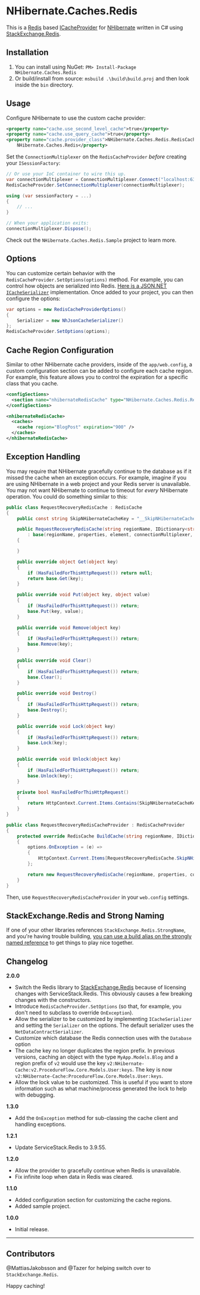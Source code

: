 NHibernate.Caches.Redis
=======================

This is a [Redis](http://redis.io/) based [ICacheProvider](http://www.nhforge.org/doc/nh/en/#configuration-optional-cacheprovider) 
for [NHibernate](http://nhforge.org/) written in C# using [StackExchange.Redis](https://github.com/StackExchange/StackExchange.Redis).

Installation
------------

1. You can install using NuGet: `PM> Install-Package NHibernate.Caches.Redis`
2. Or build/install from source: `msbuild .\build\build.proj` and then look
   inside the `bin` directory.

Usage
-----

Configure NHibernate to use the custom cache provider:

```xml
<property name="cache.use_second_level_cache">true</property>
<property name="cache.use_query_cache">true</property>
<property name="cache.provider_class">NHibernate.Caches.Redis.RedisCacheProvider, 
    NHibernate.Caches.Redis</property>
```

Set the `ConnectionMultiplexer` on the `RedisCacheProvider`
*before* creating your `ISessionFactory`:

```csharp
// Or use your IoC container to wire this up.
var connectionMultiplexer = ConnectionMultiplexer.Connect("localhost:6379");
RedisCacheProvider.SetConnectionMultiplexer(connectionMultiplexer);

using (var sessionFactory = ...)
{
    // ...
}

// When your application exits:
connectionMultiplexer.Dispose();
```

Check out the `NHibernate.Caches.Redis.Sample` project to learn more.

Options
-------

You can customize certain behavior with the `RedisCacheProvider.SetOptions(options)`
method. For example, you can control how objects are serialized into Redis. 
[Here is a JSON.NET `ICacheSerializer`](https://gist.github.com/TheCloudlessSky/f60d47ad2ca4dea72583) implementation. Once added to your project, you can then configure the options:

```csharp
var options = new RedisCacheProviderOptions()
{
    Serializer = new NhJsonCacheSerializer()
};
RedisCacheProvider.SetOptions(options);
```

Cache Region Configuration
--------------------------

Similar to other NHibernate cache providers, inside of the `app/web.config`, a 
custom configuration section can be added to configure each cache region. For 
example, this feature allows you to control the expiration for a specific class
that you cache.

```xml
<configSections>
  <section name="nhibernateRedisCache" type="NHibernate.Caches.Redis.RedisCacheProviderSection, NHibernate.Caches.Redis" />
</configSections>

<nhibernateRedisCache>
  <caches>
    <cache region="BlogPost" expiration="900" />
  </caches>
</nhibernateRedisCache>
```

Exception Handling
------------------

You may require that NHibernate gracefully continue to the database as if it
missed the cache when an exception occurs. For example, imagine if you are 
using NHibernate in a web project and your Redis server is unavailable. 
You may not want NHibernate to continue to timeout for *every* NHibernate
operation. You could do something similar to this:

```csharp
public class RequestRecoveryRedisCache : RedisCache
{
    public const string SkipNHibernateCacheKey = "__SkipNHibernateCache__";

    public RequestRecoveryRedisCache(string regionName, IDictionary<string, string> properties, RedisCacheElement element, ConnectionMultiplexer connectionMultiplexer, RedisCacheProviderOptions options)
        : base(regionName, properties, element, connectionMultiplexer, options)
    {

    }

    public override object Get(object key)
    {
        if (HasFailedForThisHttpRequest()) return null;
        return base.Get(key);
    }

    public override void Put(object key, object value)
    {
        if (HasFailedForThisHttpRequest()) return;
        base.Put(key, value);
    }

    public override void Remove(object key)
    {
        if (HasFailedForThisHttpRequest()) return;
        base.Remove(key);
    }

    public override void Clear()
    {
        if (HasFailedForThisHttpRequest()) return;
        base.Clear();
    }

    public override void Destroy()
    {
        if (HasFailedForThisHttpRequest()) return;
        base.Destroy();
    }

    public override void Lock(object key)
    {
        if (HasFailedForThisHttpRequest()) return;
        base.Lock(key);
    }

    public override void Unlock(object key)
    {
        if (HasFailedForThisHttpRequest()) return;
        base.Unlock(key);
    }

    private bool HasFailedForThisHttpRequest()
    {
        return HttpContext.Current.Items.Contains(SkipNHibernateCacheKey);
    }
}

public class RequestRecoveryRedisCacheProvider : RedisCacheProvider
{
    protected override RedisCache BuildCache(string regionName, IDictionary<string, string> properties, RedisCacheElement configElement, ConnectionMultiplexer connectionMultiplexer, RedisCacheProviderOptions options)
    {
        options.OnException = (e) =>
        {
            HttpContext.Current.Items[RequestRecoveryRedisCache.SkipNHibernateCacheKey] = true;
        };

        return new RequestRecoveryRedisCache(regionName, properties, configElement, connectionMultiplexer, options);
    }
}
```
Then, use `RequestRecoveryRedisCacheProvider` in your `web.config` settings.

StackExchange.Redis and Strong Naming
-------------------------------------

If one of your other libraries references `StackExchange.Redis.StrongName`, and
you're having trouble building, [you can use a build alias on the strongly named
reference](https://github.com/TheCloudlessSky/NHibernate.Caches.Redis/pull/11) 
to get things to play nice together.

Changelog
---------

**2.0.0**
- Switch the Redis library to [StackExchange.Redis](https://github.com/StackExchange/StackExchange.Redis) because of licensing changes with
ServiceStack.Redis. This obviously causes a few breaking changes with the
constructors.
- Introduce `RedisCacheProvider.SetOptions` (so that, for example, you don't 
need to subclass to override `OnException`).
- Allow the serializer to be customized by implementing `ICacheSerializer`
and setting the `Serializer` on the options. The default serializer uses the
`NetDataContractSerializer`.
- Customize which database the Redis connection uses with the `Database`
option
- The cache key no longer duplicates the region prefix. In previous
versions, caching an object with the type `MyApp.Models.Blog` and a region
prefix of `v2` would use the key `v2:NHibernate-Cache:v2.ProcedureFlow.Core.Models.User:keys`.
The key is now `v2:NHibernate-Cache:ProcedureFlow.Core.Models.User:keys`.
- Allow the lock value to be customized. This is useful if you want to store
  information such as what machine/process generated the lock to help with
  debugging.


**1.3.0**
- Add the `OnException` method for sub-classing the cache client and handling 
  exceptions.

**1.2.1**
- Update ServiceStack.Redis to 3.9.55.

**1.2.0**
- Allow the provider to gracefully continue when Redis is unavailable.
- Fix infinite loop when data in Redis was cleared.

**1.1.0**
- Added configuration section for customizing the cache regions.
- Added sample project.

**1.0.0**
- Initial release.

---

Contributors
------------

@MattiasJakobsson and @Tazer for helping switch over to `StackExchange.Redis`.

Happy caching!
